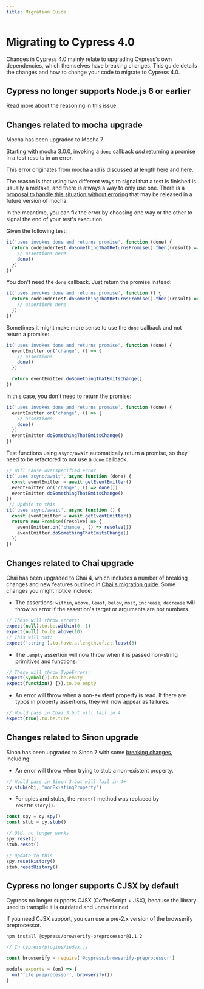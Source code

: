 ```yaml
---
title: Migration Guide
---
```


# Migrating to Cypress 4.0

Changes in Cypress 4.0 mainly relate to upgrading Cypress's own dependencies, which themselves have breaking changes. This guide details the changes and how to change your code to migrate to Cypress 4.0.

## Cypress no longer supports Node.js 6 or earlier

Read more about the reasoning in [this issue](https://github.com/cypress-io/cypress/issues/4200).

## Changes related to mocha upgrade

Mocha has been upgraded to Mocha 7.

Starting with [mocha 3.0.0](https://github.com/mochajs/mocha/blob/master/CHANGELOG.md#300--2016-07-31), invoking a `done` callback *and* returning a promise in a test results in an error.

This error originates from mocha and is discussed at length [here](https://github.com/mochajs/mocha/pull/1320) and [here](https://github.com/mochajs/mocha/issues/2407).

The reason is that using two different ways to signal that a test is finished is usually a mistake, and there is always a way to only use one. There is a [proposal to handle this situation without erroring](https://github.com/mochajs/mocha/issues/2509) that may be released in a future version of mocha.

In the meantime, you can fix the error by choosing one way or the other to signal the end of your test's execution.

Given the following test:

```javascript
it('uses invokes done and returns promise', function (done) {
  return codeUnderTest.doSomethingThatReturnsPromise().then((result) => {
    // assertions here
    done()
  })
})
```

You don't need the `done` callback. Just return the promise instead:

```javascript
it('uses invokes done and returns promise', function () {
  return codeUnderTest.doSomethingThatReturnsPromise().then((result) => {
    // assertions here
  })
})
```

Sometimes it might make more sense to use the `done` callback and not return a promise:

```javascript
it('uses invokes done and returns promise', function (done) {
  eventEmitter.on('change', () => {
    // assertions
    done()
  })

  return eventEmitter.doSomethingThatEmitsChange()
})
```

In this case, you don't need to return the promise:

```javascript
it('uses invokes done and returns promise', function (done) {
  eventEmitter.on('change', () => {
    // assertions
    done()
  })
  eventEmitter.doSomethingThatEmitsChange()
})
```

Test functions using `async/await` automatically return a promise, so they need to be refactored to not use a `done` callback.

```javascript
// Will cause overspecified error
it('uses async/await', async function (done) {
  const eventEmitter = await getEventEmitter()
  eventEmitter.on('change', () => done())
  eventEmitter.doSomethingThatEmitsChange()
})
 // Update to this
it('uses async/await', async function () {
  const eventEmitter = await getEventEmitter()
  return new Promise((resolve) => {
    eventEmitter.on('change', () => resolve())
    eventEmitter.doSomethingThatEmitsChange()
  })
})
```

 ## Changes related to Chai upgrade

 Chai has been upgraded to Chai 4, which includes a number of breaking changes and new features outlined in [Chai's migration guide](https://github.com/chaijs/chai/issues/781). Some changes you might notice include:

- The assertions: `within`, `above`, `least`, `below`, `most`, `increase`, `decrease` will throw an error if the assertion's target or arguments are not numbers.

```javascript
// These will throw errors:
expect(null).to.be.within(0, 1)
expect(null).to.be.above(10)
// This will not:
expect('string').to.have.a.length.of.at.least(3)
```

- The `.empty` assertion will now throw when it is passed non-string primitives and functions:

```javascript
// These will throw TypeErrors:
expect(Symbol()).to.be.empty
expect(function() {}).to.be.empty
```

- An error will throw when a non-existent property is read. If there are typos in property assertions, they will now appear as failures.

```javascript
// Would pass in Chai 3 but will fail in 4
expect(true).to.be.ture
```

## Changes related to Sinon upgrade

Sinon has been upgraded to Sinon 7 with some [breaking changes](https://sinonjs.org/releases/v7.1.1/#migration-guides), including:

- An error will throw when trying to stub a non-existent property.

```javascript
// Would pass in Sinon 3 but will fail in 4+
cy.stub(obj, 'nonExistingProperty')
```

- For spies and stubs, the `reset()` method was replaced by `resetHistory()`.

```javascript
const spy = cy.spy()
const stub = cy.stub()

// Old, no longer works
spy.reset()
stub.reset()

// Update to this
spy.resetHistory()
stub.resetHistory()
```

## Cypress no longer supports CJSX by default

Cypress no longer supports CJSX (CoffeeScript + JSX), because the library used to transpile it is outdated and unmaintained.

If you need CJSX support, you can use a pre-2.x version of the browserify preprocessor.

```shell
npm install @cypress/browserify-preprocessor@1.1.2
```

```javascript
// In cypress/plugins/index.js

const browserify = require('@cypress/browserify-preprocessor')

module.exports = (on) => {
  on('file:preprocessor', browserify())
}
```
